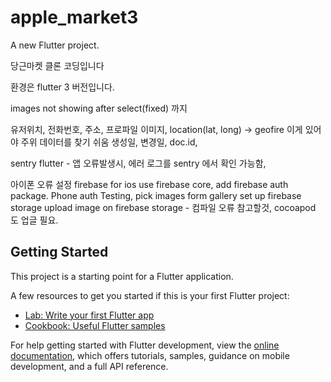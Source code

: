# apple_market3

A new Flutter project.

당근마켓 클론 코딩입니다

환경은 flutter 3 버전입니다.

images not showing after select(fixed) 까지

유저위치, 전화번호, 주소, 프로파일 이미지,
location(lat, long) -> geofire  이게 있어야 주위 데이터를 찾기 쉬움
생성일, 변경일, doc.id,

sentry flutter - 앱 오류발생시, 에러 로그를 sentry 에서 확인 가능함,

아이폰 오류 설정
  firebase for ios
  use firebase core,
  add firebase auth package.
  Phone auth Testing,
  pick images form gallery
  set up firebase storage
  upload image on firebase storage - 컴파일 오류 참고할것, cocoapod 도 업글 필요.

## Getting Started

This project is a starting point for a Flutter application.

A few resources to get you started if this is your first Flutter project:

- [Lab: Write your first Flutter app](https://docs.flutter.dev/get-started/codelab)
- [Cookbook: Useful Flutter samples](https://docs.flutter.dev/cookbook)

For help getting started with Flutter development, view the
[online documentation](https://docs.flutter.dev/), which offers tutorials,
samples, guidance on mobile development, and a full API reference.
